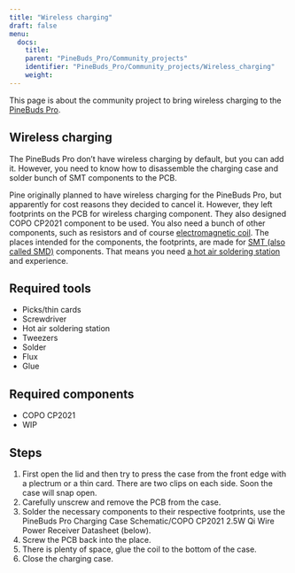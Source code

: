 ```yaml
---
title: "Wireless charging"
draft: false
menu:
  docs:
    title:
    parent: "PineBuds_Pro/Community_projects"
    identifier: "PineBuds_Pro/Community_projects/Wireless_charging"
    weight: 
---
```


This page is about the community project to bring wireless charging to the [PineBuds Pro](/documentation/PineBuds_Pro).

## Wireless charging

The PineBuds Pro don’t have wireless charging by default, but you can add it. However, you need to know how to disassemble the charging case and solder bunch of SMT components to the PCB.

Pine originally planned to have wireless charging for the PineBuds Pro, but apparently for cost reasons they decided to cancel it. However, they left footprints on the PCB for wireless charging component. They also designed COPO CP2021 component to be used. You also need a bunch of other components, such as resistors and of course [electromagnetic coil](https://en.wikipedia.org/wiki/Electromagnetic_coil). The places intended for the components, the footprints, are made for [SMT (also called SMD)](https://en.wikipedia.org/wiki/Surface-mount_technology) components. That means you need [a hot air soldering station](https://en.wikipedia.org/wiki/Soldering_station#Hot_air_soldering_stations) and experience.

## Required tools

* Picks/thin cards
* Screwdriver
* Hot air soldering station
* Tweezers
* Solder
* Flux
* Glue

## Required components

* COPO CP2021
* WIP

## Steps

1. First open the lid and then try to press the case from the front edge with a plectrum or a thin card. There are two clips on each side. Soon the case will snap open.
2. Carefully unscrew and remove the PCB from the case.
3. Solder the necessary components to their respective footprints, use the PineBuds Pro Charging Case Schematic/COPO CP2021 2.5W Qi Wire Power Receiver Datasheet (below).
4. Screw the PCB back into the place.
5. There is plenty of space, glue the coil to the bottom of the case.
6. Close the charging case.
